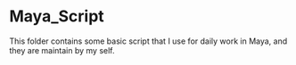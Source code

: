 # Maya_Script

This folder contains some basic script that I use for daily work in Maya, and they are maintain by my self.
